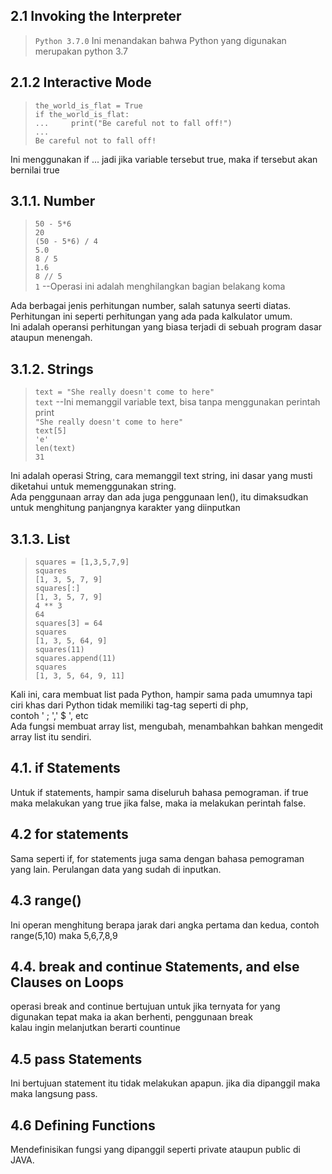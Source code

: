 ## 2.1 Invoking the Interpreter
> `Python 3.7.0`
Ini menandakan bahwa Python yang digunakan merupakan python 3.7

## 2.1.2 Interactive Mode 
> `the_world_is_flat = True`<br>
`if the_world_is_flat:`<br>
`...     print("Be careful not to fall off!")`<br>
`... `<br>
`Be careful not to fall off!`

Ini menggunakan if ... jadi jika variable tersebut true, maka if tersebut akan bernilai true

## 3.1.1. Number
> `50 - 5*6`<br>
`20`<br>
`(50 - 5*6) / 4`<br>
`5.0`<br>
`8 / 5`<br>
`1.6`<br>
`8 // 5`<br>
`1` --Operasi ini adalah menghilangkan bagian belakang koma<br>

Ada berbagai jenis perhitungan number, salah satunya seerti diatas. <br>
Perhitungan ini seperti perhitungan yang ada pada kalkulator umum. <br>
Ini adalah operansi perhitungan yang biasa terjadi di sebuah program dasar ataupun menengah.

## 3.1.2. Strings
> `text = "She really doesn't come to here"`<br>
`text` --Ini memanggil variable text, bisa tanpa menggunakan perintah print<br>
`"She really doesn't come to here"`<br>
`text[5]`<br>
`'e'`<br>
`len(text)`<br>
`31`<br>

Ini adalah operasi String, cara memanggil text string, ini dasar yang musti diketahui untuk memenggunakan string.<br> 
Ada penggunaan array dan ada juga penggunaan len(), itu dimaksudkan untuk menghitung panjangnya karakter yang diinputkan<br>

## 3.1.3. List
> `squares = [1,3,5,7,9]`<br>
`squares`<br>
`[1, 3, 5, 7, 9]`<br>
`squares[:]`<br>
`[1, 3, 5, 7, 9]`<br>
`4 ** 3`<br>
`64`<br>
`squares[3] = 64`<br>
`squares`<br>
`[1, 3, 5, 64, 9]`<br>
`squares(11)`<br>
`squares.append(11)`<br>
`squares`<br>
`[1, 3, 5, 64, 9, 11]`<br>

Kali ini, cara membuat list pada Python, hampir sama pada umumnya tapi ciri khas dari Python tidak memiliki tag-tag seperti di php, <br>
contoh ' ; ',' $ ', etc<br>
Ada fungsi membuat array list, mengubah, menambahkan bahkan mengedit array list itu sendiri. <br>


## 4.1. if Statements
Untuk if statements, hampir sama diseluruh bahasa pemograman. if true maka melakukan yang true jika false, maka ia melakukan perintah false.<br>

## 4.2 for statements
Sama seperti if, for statements juga sama dengan bahasa pemograman yang lain. Perulangan data yang sudah di inputkan.

## 4.3 range()
Ini operan menghitung berapa jarak dari angka pertama dan kedua, contoh range(5,10) maka 5,6,7,8,9

## 4.4. break and continue Statements, and else Clauses on Loops
operasi break and continue bertujuan untuk jika ternyata for yang digunakan tepat maka ia akan berhenti, penggunaan break <br>
kalau ingin melanjutkan berarti countinue <br>

## 4.5 pass Statements
Ini bertujuan statement itu tidak melakukan apapun. jika dia dipanggil maka maka langsung pass.

## 4.6 Defining Functions
Mendefinisikan fungsi yang dipanggil seperti private ataupun public di JAVA.
